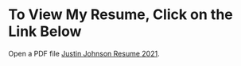 <html>
  <head>
  </head>
  <body>
    <h1>To View My Resume, Click on the Link Below</h1>
    <p>Open a PDF file <a href="https://github.com/jjustin1/jjustin1.githubresume.io/blob/main/JustinJohnsonMainResume2021.pdf">Justin Johnson Resume 2021</a>.</p>
  </body>
</html>
